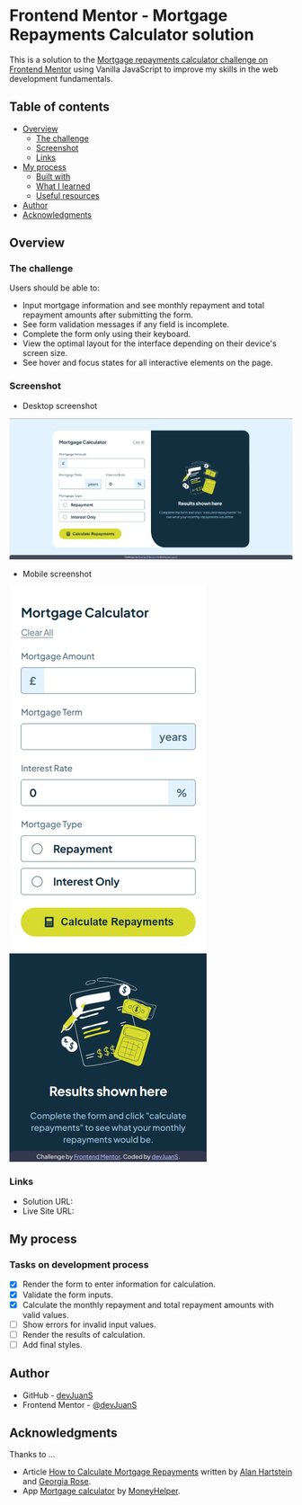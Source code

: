 # Frontend Mentor - Mortgage Repayments Calculator solution

This is a solution to the [Mortgage repayments calculator challenge on Frontend Mentor](https://www.frontendmentor.io/challenges/mortgage-repayment-calculator-Galx1LXK73) using Vanilla JavaScript to improve my skills in the web development fundamentals.

## Table of contents

- [Overview](#overview)
  - [The challenge](#the-challenge)
  - [Screenshot](#screenshot)
  - [Links](#links)
- [My process](#my-process)
  - [Built with](#built-with)
  - [What I learned](#what-i-learned)
  - [Useful resources](#useful-resources)
- [Author](#author)
- [Acknowledgments](#acknowledgments)

## Overview

### The challenge

Users should be able to:

- Input mortgage information and see monthly repayment and total repayment amounts after submitting the form.
- See form validation messages if any field is incomplete.
- Complete the form only using their keyboard.
- View the optimal layout for the interface depending on their device's screen size.
- See hover and focus states for all interactive elements on the page.

### Screenshot

- Desktop screenshot

![Desktop](./screenshot/screenshot-1440px.png)

- Mobile screenshot

![Mobile](./screenshot/screenshot-375px.png)

### Links

- Solution URL: []()
- Live Site URL: []()

## My process

### Tasks on development process

- [x] Render the form to enter information for calculation.
- [x] Validate the form inputs.
- [x] Calculate the monthly repayment and total repayment amounts with valid values.
- [ ] Show errors for invalid input values.
- [ ] Render the results of calculation.
- [ ] Add final styles.

## Author

- GitHub - [devJuanS](https://github.com/devJuanS)
- Frontend Mentor - [@devJuanS](https://www.frontendmentor.io/profile/devJuanS)

## Acknowledgments

Thanks to ...

- Article [How to Calculate Mortgage Repayments](https://www.nerdwallet.com/au/home-loans/how-mortgage-repayments-work) written by [Alan Hartstein](https://www.nerdwallet.com/au/author/alan-hartstein) and [Georgia Rose](https://www.nerdwallet.com/au/author/georgia-rose).
- App [Mortgage calculator](https://tools.moneyhelper.org.uk/en/mortgage-calculator) by [MoneyHelper](https://moneyhelper.org.uk/).
